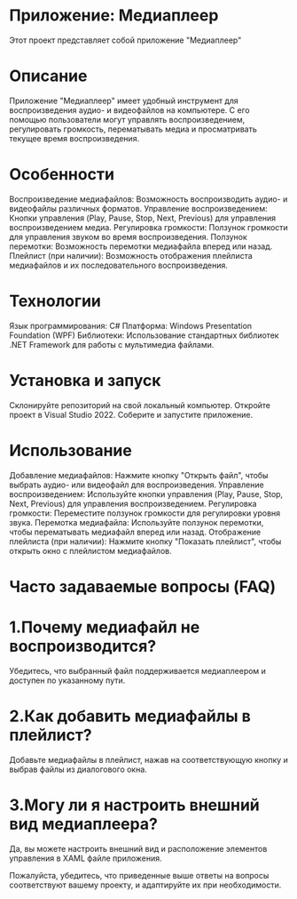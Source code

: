 # Приложение: Медиаплеер
Этот проект представляет собой приложение "Медиаплеер"
# Описание
Приложение "Медиаплеер" имеет удобный инструмент для воспроизведения аудио- и видеофайлов на компьютере. С его помощью пользователи могут управлять воспроизведением, регулировать громкость, перематывать медиа и просматривать текущее время воспроизведения.
# Особенности
Воспроизведение медиафайлов: Возможность воспроизводить аудио- и видеофайлы различных форматов.
Управление воспроизведением: Кнопки управления (Play, Pause, Stop, Next, Previous) для управления воспроизведением медиа.
Регулировка громкости: Ползунок громкости для управления звуком во время воспроизведения.
Ползунок перемотки: Возможность перемотки медиафайла вперед или назад.
Плейлист (при наличии): Возможность отображения плейлиста медиафайлов и их последовательного воспроизведения.
# Технологии
Язык программирования: C#
Платформа: Windows Presentation Foundation (WPF)
Библиотеки: Использование стандартных библиотек .NET Framework для работы с мультимедиа файлами.
# Установка и запуск
Склонируйте репозиторий на свой локальный компьютер.
Откройте проект в Visual Studio 2022.
Соберите и запустите приложение.
# Использование
Добавление медиафайлов:
Нажмите кнопку "Открыть файл", чтобы выбрать аудио- или видеофайл для воспроизведения.
Управление воспроизведением:
Используйте кнопки управления (Play, Pause, Stop, Next, Previous) для управления воспроизведением.
Регулировка громкости:
Переместите ползунок громкости для регулировки уровня звука.
Перемотка медиафайла:
Используйте ползунок перемотки, чтобы перематывать медиафайл вперед или назад.
Отображение плейлиста (при наличии):
Нажмите кнопку "Показать плейлист", чтобы открыть окно с плейлистом медиафайлов.
# Часто задаваемые вопросы (FAQ)
# 1.Почему медиафайл не воспроизводится?

Убедитесь, что выбранный файл поддерживается медиаплеером и доступен по указанному пути.
# 2.Как добавить медиафайлы в плейлист?

Добавьте медиафайлы в плейлист, нажав на соответствующую кнопку и выбрав файлы из диалогового окна.
# 3.Могу ли я настроить внешний вид медиаплеера?

Да, вы можете настроить внешний вид и расположение элементов управления в XAML файле приложения.

Пожалуйста, убедитесь, что приведенные выше ответы на вопросы соответствуют вашему проекту, и адаптируйте их при необходимости.
